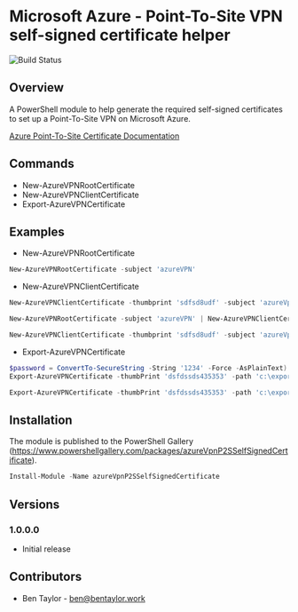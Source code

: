 # Microsoft Azure - Point-To-Site VPN self-signed certificate helper

![Build Status](https://bentaylorwork.visualstudio.com/_apis/public/build/definitions/73ca04c1-3471-4fcd-93fd-420aadc206e1/13/badge)

## Overview
A PowerShell module to help generate the required self-signed certificates to set up a Point-To-Site VPN on Microsoft Azure.

[Azure Point-To-Site Certificate Documentation](https://docs.microsoft.com/en-us/azure/vpn-gateway/vpn-gateway-certificates-point-to-site)

## Commands
* New-AzureVPNRootCertificate
* New-AzureVPNClientCertificate
* Export-AzureVPNCertificate

## Examples
* New-AzureVPNRootCertificate
```PowerShell
New-AzureVPNRootCertificate -subject 'azureVPN'
```

* New-AzureVPNClientCertificate
```PowerShell
New-AzureVPNClientCertificate -thumbprint 'sdfsd8udf' -subject 'azureVpnClient'

New-AzureVPNRootCertificate -subject 'azureVPN' | New-AzureVPNClientCertificate -subject 'azureVPNClient'

New-AzureVPNClientCertificate -thumbprint 'sdfsd8udf' -subject 'azureVpnClient' | Export-AzureVPNCertificate -path 'c:\exportPath' -pfx -password (ConvertTo-SecureString -String '1234' -Force -AsPlainText)
```
* Export-AzureVPNCertificate
```PowerShell
$password = ConvertTo-SecureString -String '1234' -Force -AsPlainText)
Export-AzureVPNCertificate -thumbPrint 'dsfdssds435353' -path 'c:\exportPath' -pfx -password $password -removeAfterExport

Export-AzureVPNCertificate -thumbPrint 'dsfdssds435353' -path 'c:\exportPath' -cer
```

## Installation
The module is published to the PowerShell Gallery (<https://www.powershellgallery.com/packages/azureVpnP2SSelfSignedCertificate>).

```PowerShell
Install-Module -Name azureVpnP2SSelfSignedCertificate
```

## Versions
### 1.0.0.0
* Initial release

## Contributors
- Ben Taylor - ben@bentaylor.work
